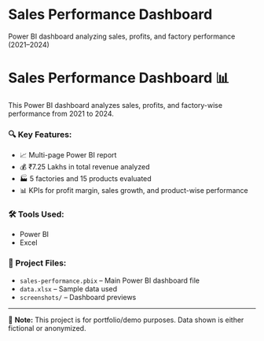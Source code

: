 # Sales Performance Dashboard
Power BI dashboard analyzing sales, profits, and factory performance (2021–2024)
# Sales Performance Dashboard 📊

This Power BI dashboard analyzes sales, profits, and factory-wise performance from 2021 to 2024.

### 🔍 Key Features:
- 📈 Multi-page Power BI report
- 💰 ₹7.25 Lakhs in total revenue analyzed
- 🏭 5 factories and 15 products evaluated
- 📊 KPIs for profit margin, sales growth, and product-wise performance

### 🛠 Tools Used:
- Power BI
- Excel

### 📂 Project Files:
- `sales-performance.pbix` – Main Power BI dashboard file
- `data.xlsx` – Sample data used
- `screenshots/` – Dashboard previews

---

📌 **Note:** This project is for portfolio/demo purposes. Data shown is either fictional or anonymized.
